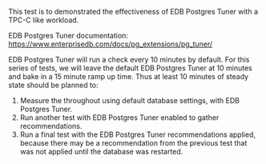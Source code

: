 This test is to demonstrated the effectiveness of EDB Postgres Tuner with a
TPC-C like workload.

EDB Postgres Tuner documentation:
https://www.enterprisedb.com/docs/pg_extensions/pg_tuner/

EDB Postgres Tuner will run a check every 10 minutes by default.  For this
series of tests, we will leave the default EDB Postgres Tuner at 10 minutes and
bake in a 15 minute ramp up time.  Thus at least 10 minutes of steady state
should be planned to:

1. Measure the throughout using default database settings, with EDB Postgres
   Tuner.
2. Run another test with EDB Postgres Tuner enabled to gather recommendations.
3. Run a final test with the EDB Postgres Tuner recommendations applied,
   because there may be a recommendation from the previous test that was not
   applied until the database was restarted.
